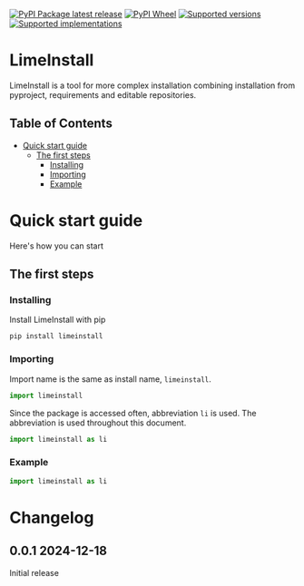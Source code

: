 [![PyPI Package latest release](https://img.shields.io/pypi/v/limeinstall.svg)][1]
[![PyPI Wheel](https://img.shields.io/pypi/wheel/limeinstall.svg)][1]
[![Supported versions](https://img.shields.io/pypi/pyversions/limeinstall.svg)][1]
[![Supported implementations](https://img.shields.io/pypi/implementation/limeinstall.svg)][1]

# LimeInstall <!-- omit in toc -->

LimeInstall is a tool for more complex installation combining installation from pyproject, requirements and editable repositories.

## Table of Contents <!-- omit in toc -->

- [Quick start guide](#quick-start-guide)
    - [The first steps](#the-first-steps)
        - [Installing](#installing)
        - [Importing](#importing)
        - [Example](#example)

# Quick start guide

Here's how you can start

## The first steps

### Installing

Install LimeInstall with pip

```
pip install limeinstall
```

### Importing

Import name is the same as install name, `limeinstall`.

```python
import limeinstall
```

Since the package is accessed often,  abbreviation `li` is used. The abbreviation is used throughout this document.

```python
import limeinstall as li
```

### Example

```python
import limeinstall as li
```

# Changelog <!-- omit in toc -->

## 0.0.1 2024-12-18 <!-- omit in toc -->

Initial release

[1]: <https://pypi.org/project/limeinstall> "Project PyPI page"
